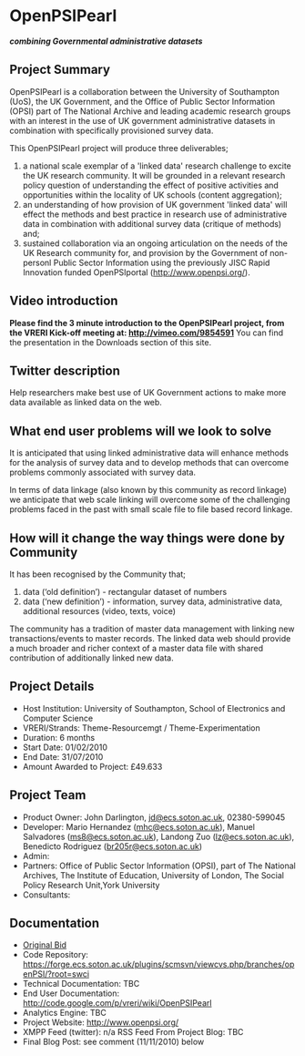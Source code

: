 # OpenPSIPearl #
**_combining Governmental administrative datasets_**

## Project Summary ##
OpenPSIPearl is a collaboration between the University of Southampton (UoS), the UK Government, and the Office of Public Sector Information (OPSI) part of The National Archive and leading academic research groups with an interest in the use of UK government administrative datasets in combination with specifically provisioned survey data.

This OpenPSIPearl project will produce three deliverables;
  1. a national scale exemplar of a 'linked data' research challenge to excite the UK research community. It will be grounded in a relevant research policy question of understanding the effect of positive activities and opportunities within the locality of UK schools (content aggregation);
  1. an understanding of how provision of UK government 'linked data' will effect the methods and best practice in research use of administrative data in combination with additional survey data (critique of methods) and;
  1. sustained collaboration via an ongoing articulation on the needs of the UK Research community for, and provision by the Government of non-personl Public Sector Information using the previously JISC Rapid Innovation funded OpenPSIportal (http://www.openpsi.org/).

## Video introduction ##
**Please find the 3 minute introduction to the OpenPSIPearl project, from the VRERI Kick-off meeting at: http://vimeo.com/9854591**
You can find the presentation in the Downloads section of this site.

## Twitter description ##
Help researchers make best use of UK Government actions to make more data available as linked data on the web.

## What end user problems will we look to solve ##
It is anticipated that using linked administrative data will enhance methods for the
analysis of survey data and to develop methods that can overcome problems
commonly associated with survey data.

In terms of data linkage (also known by this community as record linkage) we anticipate that web scale linking will overcome some of the challenging problems faced in the past with small scale file to file based record linkage.

## How will it change the way things were done by Community ##
It has been recognised by the Community that;
  1. data (‘old definition’) - rectangular dataset of numbers
  1. data (‘new definition’) - information, survey data, administrative data, additional resources (video, texts, voice)

The community has a tradition of master data management with linking new transactions/events to master records. The linked data web should provide a much broader and richer context of a master data file with shared contribution of additionally linked new data.

## Project Details ##
  * Host Institution: University of Southampton, School of Electronics and Computer Science
  * VRERI/Strands:  Theme-Resourcemgt / Theme-Experimentation
  * Duration: 6 months
  * Start Date: 01/02/2010
  * End Date: 31/07/2010
  * Amount Awarded to Project: £49.633

## Project Team ##
  * Product Owner: John Darlington, jd@ecs.soton.ac.uk, 02380-599045
  * Developer:  	Mario Hernandez (mhc@ecs.soton.ac.uk), Manuel Salvadores (ms8@ecs.soton.ac.uk), Landong Zuo (lz@ecs.soton.ac.uk), Benedicto Rodriguez (br205r@ecs.soton.ac.uk)
  * Admin:
  * Partners: Office of Public Sector Information (OPSI), part of The National Archives, The Institute of Education, University of
London, The Social Policy Research Unit,York University
  * Consultants:

## Documentation ##
  * [Original Bid](http://vreri.googlecode.com/files/Bid36%20OpenPSIPearl.pdf)
  * Code Repository: https://forge.ecs.soton.ac.uk/plugins/scmsvn/viewcvs.php/branches/openPSI/?root=swci
  * Technical Documentation: TBC
  * End User Documentation: http://code.google.com/p/vreri/wiki/OpenPSIPearl
  * Analytics Engine: TBC
  * Project Website: http://www.openpsi.org/
  * XMPP Feed (twitter): n/a RSS Feed From Project Blog: TBC
  * Final Blog Post: see comment (11/11/2010) below